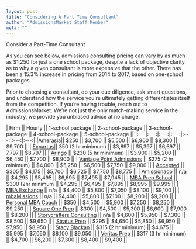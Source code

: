 ```yaml
---
layout: post
title: "Considering A Part Time Consultant"
author: "AdmissionsMarket Staff Member"
meta: ""
---
```


Consider a Part-Time Consultant

As you can see below, admissions consulting pricing can vary by as much as $1,250 for just a one school package, despite a lack of objective clarity as to why a given consultant is more expensive that the other. There has been a 15.3% increase in pricing from 2014 to 2017, based on one-school packages.

Prior to choosing a consultant, do your due diligence, ask smart questions, and understand how the service you’re ultimately getting differentiates itself from the competition. If you’re having trouble, reach out to AdmissionsMarket. We’re not just the only match-making service in the industry, we provide you unbiased advice at no charge.

| Firm || Hourly || 1-school package || 2-school-package || 3-school-package || 4-school-package || 5-school-package ||
|:---|:---:|:---:|:---:|:---:|:---:|:---:|
|[Amerasia](http://www.amerasiaconsulting.com/boutique-mba-admissions-consulting-college-counseling/)|| $250 || $3,700 || $5,500 || $6,900 || $8,300 || $9,700 ||
| [Expartus](http://www.expartus.com/)|| 350 (2 hr minimum) || $3,897 || $5,397 || $6,697 || 7,797 || $8,797 ||
| [Aringo](https://aringo.com/)  || $230 (5 hr minimum) || $3,900 || $5,200 || $6,450  || $7,700 || $8,900   ||
| [Vantage Point Admissions](https://vantagepointmba.com/) || $275 (2 hr minimum) || $4,000 || $5,250 || $6,500 || $7,750 || $9,000 ||
| [Accepted](https://www.accepted.com/mba) || $305 || $4,175 || $5,700 || $6,725 || $7,750 || $8,775 ||
| [Amissionado](http://admissionado.com/) || n/a || $4,295 || $5,495 || $6,695 || $7,495 || $7,945 ||
| [MBA Prep School](https://mbaprepschool.com/) || $300 (2hr minimum || $4,295 || $6,495 || $7,895 || $8,995 || $9,995 ||
| [MBA Exchange](http://www.mbaexchange.com/) || n/a || $4,400 || $5,800 || $7,050 || $8,100 || $9,100 ||
| [mbaMissions](https://www.mbamission.com/)  || n/a || $4,400 || $5,800 || $7,100 || $8,200 || $9,200 ||
| [Personal MBA Coach](https://www.personalmbacoach.com/) || $350 || $4,500 || $5,900 || $7,250 || $8,250 || $9,250 ||
| [Square One Prep](http://squareoneprep.com/) || $300  || $4,500 || $5,300 || $6,600 || $7,900 || $8,200 ||
| [Storycrafters Consulting](http://storycraftersconsulting.com/) || n/a || $4,600 || $5,950 || $7,300 || $8,500 || $9,650 ||
| [Stratus Prep](https://stratusadmissionscounseling.com/) || $295 || $4,650 || $5,850 || $6,950 || $7,950 || $8,950 ||
| [Stacy Blackan](https://www.stacyblackman.com/) || $315 (2 hr minimum) || $4,675 || $5,995 || $7,050 || $8,100 || $9,050 ||
| [Veritas Prep](https://www.veritasprep.com/business-school/) || $317 (3 hr minimum) || $4,700 || $6,200 || $7,300 || $8,400 || $9,400 ||
